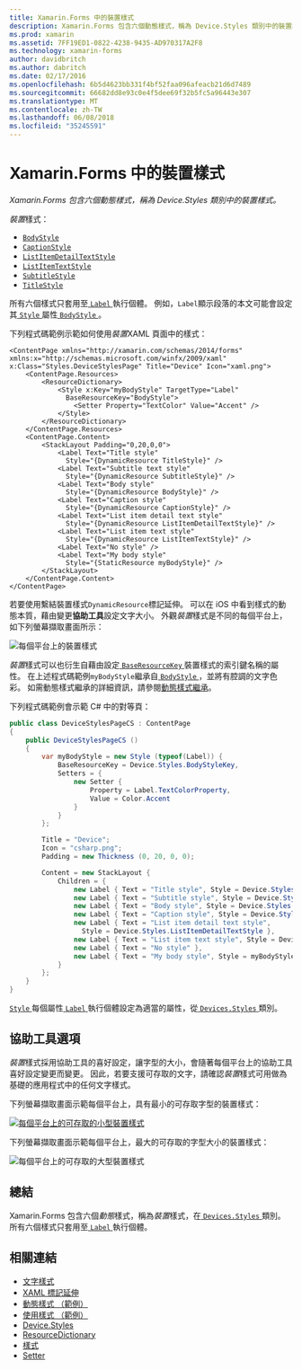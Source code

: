 ```yaml
---
title: Xamarin.Forms 中的裝置樣式
description: Xamarin.Forms 包含六個動態樣式，稱為 Device.Styles 類別中的裝置樣式。 本文說明如何使用 Xamarin.Forms 應用程式中的裝置樣式。
ms.prod: xamarin
ms.assetid: 7FF19ED1-0822-4238-9435-AD970317A2F8
ms.technology: xamarin-forms
author: davidbritch
ms.author: dabritch
ms.date: 02/17/2016
ms.openlocfilehash: 6b5d4623bb331f4bf52faa096afeacb21d6d7489
ms.sourcegitcommit: 66682dd8e93c0e4f5dee69f32b5fc5a96443e307
ms.translationtype: MT
ms.contentlocale: zh-TW
ms.lasthandoff: 06/08/2018
ms.locfileid: "35245591"
---
```

# <a name="device-styles-in-xamarinforms"></a>Xamarin.Forms 中的裝置樣式

_Xamarin.Forms 包含六個動態樣式，稱為 Device.Styles 類別中的裝置樣式。_

*裝置*樣式：

- [`BodyStyle`](https://developer.xamarin.com/api/field/Xamarin.Forms.Device+Styles.BodyStyle/)
- [`CaptionStyle`](https://developer.xamarin.com/api/field/Xamarin.Forms.Device+Styles.CaptionStyle/)
- [`ListItemDetailTextStyle`](https://developer.xamarin.com/api/field/Xamarin.Forms.Device+Styles.ListItemDetailTextStyle/)
- [`ListItemTextStyle`](https://developer.xamarin.com/api/field/Xamarin.Forms.Device+Styles.ListItemTextStyle/)
- [`SubtitleStyle`](https://developer.xamarin.com/api/field/Xamarin.Forms.Device+Styles.SubtitleStyle/)
- [`TitleStyle`](https://developer.xamarin.com/api/field/Xamarin.Forms.Device+Styles.TitleStyle/)

所有六個樣式只套用至[ `Label` ](https://developer.xamarin.com/api/type/Xamarin.Forms.Label/)執行個體。 例如，`Label`顯示段落的本文可能會設定其[ `Style` ](https://developer.xamarin.com/api/property/Xamarin.Forms.VisualElement.Style/)屬性[ `BodyStyle` ](https://developer.xamarin.com/api/field/Xamarin.Forms.Device+Styles.BodyStyle/)。

下列程式碼範例示範如何使用*裝置*XAML 頁面中的樣式：

```xaml
<ContentPage xmlns="http://xamarin.com/schemas/2014/forms" xmlns:x="http://schemas.microsoft.com/winfx/2009/xaml" x:Class="Styles.DeviceStylesPage" Title="Device" Icon="xaml.png">
    <ContentPage.Resources>
        <ResourceDictionary>
            <Style x:Key="myBodyStyle" TargetType="Label"
              BaseResourceKey="BodyStyle">
                <Setter Property="TextColor" Value="Accent" />
            </Style>
        </ResourceDictionary>
    </ContentPage.Resources>
    <ContentPage.Content>
        <StackLayout Padding="0,20,0,0">
            <Label Text="Title style"
              Style="{DynamicResource TitleStyle}" />
            <Label Text="Subtitle text style"
              Style="{DynamicResource SubtitleStyle}" />
            <Label Text="Body style"
              Style="{DynamicResource BodyStyle}" />
            <Label Text="Caption style"
              Style="{DynamicResource CaptionStyle}" />
            <Label Text="List item detail text style"
              Style="{DynamicResource ListItemDetailTextStyle}" />
            <Label Text="List item text style"
              Style="{DynamicResource ListItemTextStyle}" />
            <Label Text="No style" />
            <Label Text="My body style"
              Style="{StaticResource myBodyStyle}" />
        </StackLayout>
    </ContentPage.Content>
</ContentPage>
```

若要使用繫結裝置樣式`DynamicResource`標記延伸。 可以在 iOS 中看到樣式的動態本質，藉由變更**協助工具**設定文字大小。 外觀*裝置*樣式是不同的每個平台上，如下列螢幕擷取畫面所示：

![](device-images/device-styles.png "每個平台上的裝置樣式")

*裝置*樣式可以也衍生自藉由設定[ `BaseResourceKey` ](https://developer.xamarin.com/api/property/Xamarin.Forms.Style.BaseResourceKey/)裝置樣式的索引鍵名稱的屬性。 在上述程式碼範例`myBodyStyle`繼承自[ `BodyStyle` ](https://developer.xamarin.com/api/field/Xamarin.Forms.Device+Styles.BodyStyle/) ，並將有腔調的文字色彩。 如需動態樣式繼承的詳細資訊，請參閱[動態樣式繼承](~/xamarin-forms/user-interface/styles/xaml/dynamic.md#dynamic-style-inheritance)。

下列程式碼範例會示範 C# 中的對等頁：

```csharp
public class DeviceStylesPageCS : ContentPage
{
    public DeviceStylesPageCS ()
    {
        var myBodyStyle = new Style (typeof(Label)) {
            BaseResourceKey = Device.Styles.BodyStyleKey,
            Setters = {
                new Setter {
                    Property = Label.TextColorProperty,
                    Value = Color.Accent
                }
            }
        };

        Title = "Device";
        Icon = "csharp.png";
        Padding = new Thickness (0, 20, 0, 0);

        Content = new StackLayout {
            Children = {
                new Label { Text = "Title style", Style = Device.Styles.TitleStyle },
                new Label { Text = "Subtitle style", Style = Device.Styles.SubtitleStyle },
                new Label { Text = "Body style", Style = Device.Styles.BodyStyle },
                new Label { Text = "Caption style", Style = Device.Styles.CaptionStyle },
                new Label { Text = "List item detail text style",
                  Style = Device.Styles.ListItemDetailTextStyle },
                new Label { Text = "List item text style", Style = Device.Styles.ListItemTextStyle },
                new Label { Text = "No style" },
                new Label { Text = "My body style", Style = myBodyStyle }
            }
        };
    }
}
```

[ `Style` ](https://developer.xamarin.com/api/property/Xamarin.Forms.VisualElement.Style/)每個屬性[ `Label` ](https://developer.xamarin.com/api/type/Xamarin.Forms.Label/)執行個體設定為適當的屬性，從[ `Devices.Styles` ](https://developer.xamarin.com/api/type/Xamarin.Forms.Device+Styles/)類別。

## <a name="accessibility"></a>協助工具選項

*裝置*樣式採用協助工具的喜好設定，讓字型的大小，會隨著每個平台上的協助工具喜好設定變更而變更。 因此，若要支援可存取的文字，請確認*裝置*樣式可用做為基礎的應用程式中的任何文字樣式。

下列螢幕擷取畫面示範每個平台上，具有最小的可存取字型的裝置樣式：

[![](device-images/minimum-size.png "每個平台上的可存取的小型裝置樣式")](device-images/minimum-size-large.png#lightbox "每個平台上的可存取的小型裝置樣式")

下列螢幕擷取畫面示範每個平台上，最大的可存取的字型大小的裝置樣式：

![](device-images/maximum-size.png "每個平台上的可存取的大型裝置樣式")

## <a name="summary"></a>總結

Xamarin.Forms 包含六個*動態*樣式，稱為*裝置*樣式，在[ `Devices.Styles` ](https://developer.xamarin.com/api/type/Xamarin.Forms.Device+Styles/)類別。 所有六個樣式只套用至[ `Label` ](https://developer.xamarin.com/api/type/Xamarin.Forms.Label/)執行個體。


## <a name="related-links"></a>相關連結

- [文字樣式](~/xamarin-forms/user-interface/text/styles.md)
- [XAML 標記延伸](~/xamarin-forms/xaml/xaml-basics/xaml-markup-extensions.md)
- [動態樣式 （範例）](https://developer.xamarin.com/samples/xamarin-forms/UserInterface/Styles/DynamicStyles/)
- [使用樣式 （範例）](https://developer.xamarin.com/samples/xamarin-forms/WorkingWithStyles/)
- [Device.Styles](https://developer.xamarin.com/api/type/Xamarin.Forms.Device+Styles/)
- [ResourceDictionary](https://developer.xamarin.com/api/type/Xamarin.Forms.ResourceDictionary/)
- [樣式](https://developer.xamarin.com/api/type/Xamarin.Forms.Style/)
- [Setter](https://developer.xamarin.com/api/type/Xamarin.Forms.Setter/)
